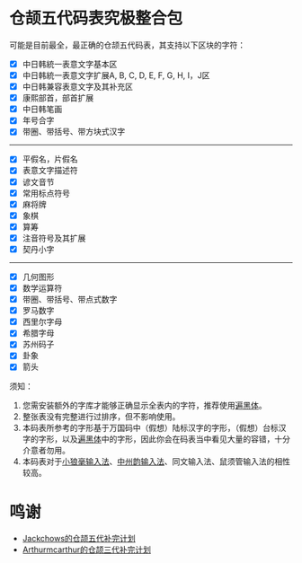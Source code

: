 # 仓颉五代码表究极整合包
可能是目前最全，最正确的仓颉五代码表，其支持以下区块的字符：
- [x] 中日韩統一表意文字基本区
- [x] 中日韩統一表意文字扩展A, B, C, D, E, F, G, H, I，J区
- [x] 中日韩兼容表意文字及其补充区
- [x] 康熙部首，部首扩展
- [x] 中日韩笔画
- [x] 年号合字
- [x] 带圈、带括号、带方块式汉字
----
- [x] 平假名，片假名
- [x] 表意文字描述符
- [x] 谚文音节
- [x] 常用标点符号
- [x] 麻将牌
- [x] 象棋
- [x] 算筹
- [x] 注音符号及其扩展
- [x] 契丹小字 
----
- [x] 几何图形
- [x] 数学运算符
- [x] 带圈、带括号、带点式数字
- [x] 罗马数字
- [x] 西里尔字母
- [x] 希腊字母
- [x] 苏州码子
- [x] 卦象
- [x] 箭头

须知：
1. 您需安装额外的字库才能够正确显示全表内的字符，推荐使用[遍黑体](https://github.com/Fitzgerald-Porthmouth-Koenigsegg/Plangothic-Project)。
2. 整张表没有完整进行过排序，但不影响使用。
3. 本码表所参考的字形基于万国码中（假想）陆标汉字的字形，（假想）台标汉字的字形，以及[遍黑体](https://github.com/Fitzgerald-Porthmouth-Koenigsegg/Plangothic-Project)中的字形，因此你会在码表当中看见大量的容错，十分介意者勿用。
4. 本码表对于[小狼毫输入法](https://github.com/rime/weasel)、[中州韵输入法](https://github.com/loaden/rime)、同文输入法、鼠须管输入法的相性较高。

# 鸣谢
* [Jackchows的仓颉五代补完计划](https://github.com/Jackchows/Cangjie5)
* [Arthurmcarthur的仓颉三代补完计划](https://github.com/Arthurmcarthur/Cangjie3-Plus)
